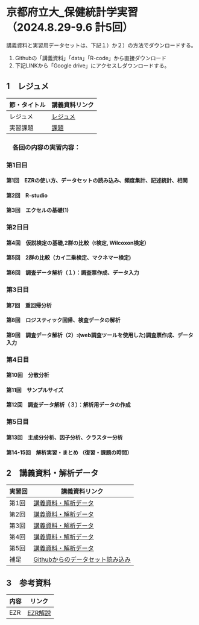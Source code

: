 # 京都府立大_保健統計学実習（2024.8.29-9.6 計5回）

講義資料と実習用データセットは、下記１）か２）の方法でダウンロードする。
1) Githubの「講義資料」「data」「R-code」から直接ダウンロード
2) 下記LINKから「Google drive」にアクセスしダウンロードする。

<h2 id="CH01">1　レジュメ</h2>

|節・タイトル|講義資料リンク|
|---|---|
|レジュメ|[レジュメ](https://drive.google.com/file/d/1zdiH9A7VAcAouYoUg4uwoaBJwJ_U5W4t/view?usp=drive_link)|
|実習課題|[課題](https://drive.google.com/file/d/1r9g90Y3mbDFdqUMfKbFvpJ0G_GD-xDQk/view?usp=drive_link)|

<h3 id="CH02">　各回の内容の実習内容：
<h3 id="CH03">第1日目
    <h4 id="CH04">第1回　EZRの使い方、データセットの読み込み、頻度集計、記述統計、相関
    <h4 id="CH04">第2回　R-studio
    <h4 id="CH04">第3回　エクセルの基礎(1)
<h3 id="CH03">第2日目
  <h4 id="CH04">第4回　仮説検定の基礎,2群の比較（t検定, Wilcoxon検定）
  <h4 id="CH04">第5回　2群の比較（カイ二乗検定、マクネマー検定)
  <h4 id="CH04">第6回　調査データ解析（１）：調査票作成、データ入力
<h3 id="CH03">第3日目
  <h4 id="CH04">第7回　重回帰分析
  <h4 id="CH04">第8回　ロジスティック回帰、検査データの解析
  <h4 id="CH04">第9回　調査データ解析（2）:(web調査ツールを使用した)調査票作成、データ入力
<h3 id="CH03">第4日目
  <h4 id="CH04">第10回　分散分析
  <h4 id="CH04">第11回　サンプルサイズ
  <h4 id="CH04">第12回　調査データ解析（３）：解析用データの作成
<h3 id="CH03">第5日目
  <h4 id="CH04">第13回　主成分分析、因子分析、クラスター分析
  <h4 id="CH04">第14-15回　解析実習・まとめ （復習・課題の時間）

<h2 id="CH01">2　講義資料・解析データ</h2>

|実習回|講義資料リンク|
|---|---|
|第1回|[講義資料・解析データ](https://drive.google.com/drive/folders/11IneQC-XaTH8mf_EwAolXTAkptgDT0RI?usp=drive_link)|
|第2回|[講義資料・解析データ](https://drive.google.com/drive/folders/1sDNvvZH9E-HwAsLVpVRwTP0TiARpul5n?usp=drive_link)|
|第3回|[講義資料・解析データ](https://drive.google.com/drive/folders/1H-kYlNBp7WMcUKC7fX_9bGX-UJqkzLIx?usp=drive_link)|
|第4回|[講義資料・解析データ](https://drive.google.com/drive/folders/1lH-5fYOp_fIDCeK12B_ilF-ZPqRVeKSm?usp=drive_link)|
|第5回|[講義資料・解析データ](https://drive.google.com/drive/folders/1ZSJKRNRhcSPszIHAU6VLnXx2RejPKNIU?usp=drive_link)|
|補足|[Githubからのデータセット読み込み](https://drive.google.com/file/d/1Aym86YJ1HzOpzsuRsY0iTw7p5pqfHd5f/view?usp=sharing)|


<h2 id="CH01">3　参考資料</h2>

|内容|リンク|
|---|---|
|EZR|[EZR解説](https://drive.google.com/file/d/1q1gDk043NU8RZRZIoUrLRygsSDP2Ij-Z/view?usp=drive_link)|
